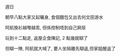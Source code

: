 週日

朝早八點大家又起曬身, 食個麵包又出去何文田游水

阿航換衫越嚟越乖, 但係控制唔到自己屙尿

玩到十二點走, 返屋企食陳記, 2 點幾就瞓了

但瞓一陣, 阿航就大喊了, 要人坐隔離先瞓返,但家姐醒返了

